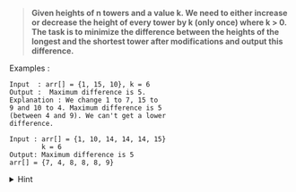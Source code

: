 > **Given heights of n towers and a value k. We need to either increase or decrease the height of every tower by k (only once) where k > 0. The task is to minimize the difference between the heights of the longest and the shortest tower after modifications and output this difference.**

Examples :
```
Input  : arr[] = {1, 15, 10}, k = 6
Output :  Maximum difference is 5.
Explanation : We change 1 to 7, 15 to 
9 and 10 to 4. Maximum difference is 5
(between 4 and 9). We can't get a lower
difference.
```
```
Input : arr[] = {1, 10, 14, 14, 14, 15}
        k = 6 
Output: Maximum difference is 5
arr[] = {7, 4, 8, 8, 8, 9} 
```

<details>
<summary>Hint</summary>

- Sort the array, then decrease the height of highest tower and increase height of shortest tower in the array.
- Greedy
</details>